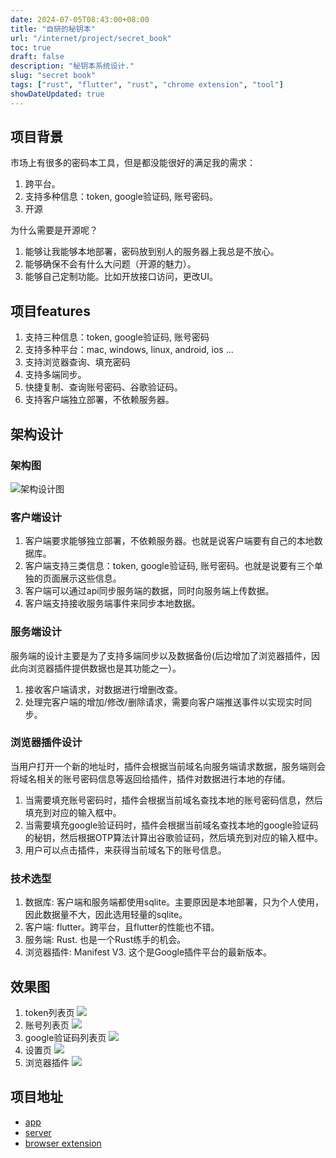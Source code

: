 ```yaml
---
date: 2024-07-05T08:43:00+08:00
title: "自研的秘钥本"
url: "/internet/project/secret_book"
toc: true
draft: false
description: "秘钥本系统设计."
slug: "secret book"
tags: ["rust", "flutter", "rust", "chrome extension", "tool"]
showDateUpdated: true
---
```


## 项目背景

市场上有很多的密码本工具，但是都没能很好的满足我的需求：

1. 跨平台。
2. 支持多种信息：token, google验证码, 账号密码。
3. 开源

为什么需要是开源呢？

1. 能够让我能够本地部署，密码放到别人的服务器上我总是不放心。
2. 能够确保不会有什么大问题（开源的魅力）。
3. 能够自己定制功能。比如开放接口访问，更改UI。

## 项目features

1. 支持三种信息：token, google验证码, 账号密码
2. 支持多种平台：mac, windows, linux, android, ios ...
3. 支持浏览器查询、填充密码
4. 支持多端同步。
5. 快捷复制、查询账号密码、谷歌验证码。
6. 支持客户端独立部署，不依赖服务器。

## 架构设计

### 架构图

![架构设计图](https://raw.githubusercontent.com/stong1994/images/master/picgo/202406111116760.png)

### 客户端设计

1. 客户端要求能够独立部署，不依赖服务器。也就是说客户端要有自己的本地数据库。
2. 客户端支持三类信息：token, google验证码, 账号密码。也就是说要有三个单独的页面展示这些信息。
3. 客户端可以通过api同步服务端的数据，同时向服务端上传数据。
4. 客户端支持接收服务端事件来同步本地数据。

### 服务端设计

服务端的设计主要是为了支持多端同步以及数据备份(后边增加了浏览器插件，因此向浏览器插件提供数据也是其功能之一）。

1. 接收客户端请求，对数据进行增删改查。
2. 处理完客户端的增加/修改/删除请求，需要向客户端推送事件以实现实时同步。

### 浏览器插件设计

当用户打开一个新的地址时，插件会根据当前域名向服务端请求数据，服务端则会将域名相关的账号密码信息等返回给插件，插件对数据进行本地的存储。

1. 当需要填充账号密码时，插件会根据当前域名查找本地的账号密码信息，然后填充到对应的输入框中。
2. 当需要填充google验证码时，插件会根据当前域名查找本地的google验证码的秘钥，然后根据OTP算法计算出谷歌验证码，然后填充到对应的输入框中。
3. 用户可以点击插件，来获得当前域名下的账号信息。

### 技术选型

1. 数据库: 客户端和服务端都使用sqlite。主要原因是本地部署，只为个人使用，因此数据量不大，因此选用轻量的sqlite。
2. 客户端: flutter。跨平台，且flutter的性能也不错。
3. 服务端: Rust. 也是一个Rust练手的机会。
4. 浏览器插件: Manifest V3. 这个是Google插件平台的最新版本。

## 效果图

1. token列表页
   ![](https://raw.githubusercontent.com/stong1994/images/master/picgo/202407051119854.png)
2. 账号列表页
   ![](https://raw.githubusercontent.com/stong1994/images/master/picgo/202407051120475.png)
3. google验证码列表页
   ![](https://raw.githubusercontent.com/stong1994/images/master/picgo/202407051121108.png)
4. 设置页
   ![](https://raw.githubusercontent.com/stong1994/images/master/picgo/202407051121943.png)
5. 浏览器插件
   ![](https://raw.githubusercontent.com/stong1994/images/master/picgo/202407051122119.png)

## 项目地址

- [app](https://github.com/stong1994/secret_book/tree/master)
- [server](https://github.com/stong1994/secret_book_server)
- [browser extension](https://github.com/stong1994/extension-secret-book)
